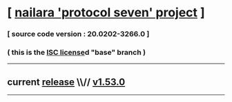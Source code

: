 
# [ [nailara 'protocol seven' project](http://src.nailara.net/) ]

### [ source code version : 20.0202-3266.0 ]

### ( this is the [ISC license](license)d "base" branch )
---
## current [release](https://github.com/anotherlink/nailara/releases) \\\\// [v1.53.0](https://github.com/anotherlink/nailara/releases/tag/v1.53.0)
---
